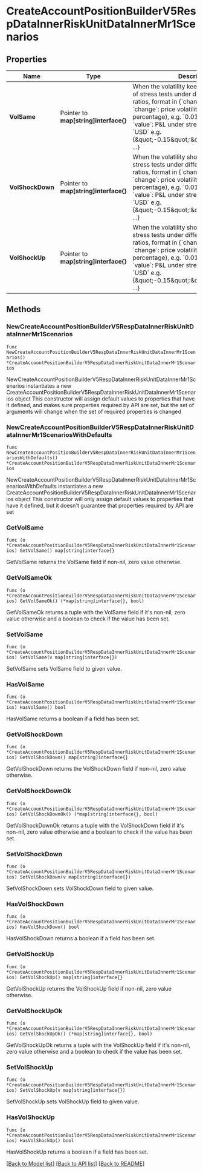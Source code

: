 # CreateAccountPositionBuilderV5RespDataInnerRiskUnitDataInnerMr1Scenarios

## Properties

Name | Type | Description | Notes
------------ | ------------- | ------------- | -------------
**VolSame** | Pointer to **map[string]interface{}** | When the volatility keep the same, the P&amp;L of stress tests under different price volatility ratios, format in {&#x60;change&#x60;: &#x60;value&#x60;,...}  &#x60;change&#x60;: price volatility ratio (in percentage), e.g. &#x60;0.01&#x60; representing &#x60;1%&#x60;  &#x60;value&#x60;: P&amp;L under stress tests, measured in &#x60;USD&#x60;  e.g. {\&quot;-0.15\&quot;:\&quot;-2333.23\&quot;, ...} | [optional] 
**VolShockDown** | Pointer to **map[string]interface{}** | When the volatility shock down, the P&amp;L of stress tests under different price volatility ratios, format in {&#x60;change&#x60;: &#x60;value&#x60;,...}  &#x60;change&#x60;: price volatility ratio (in percentage), e.g. &#x60;0.01&#x60; representing &#x60;1%&#x60;  &#x60;value&#x60;: P&amp;L under stress tests, measured in &#x60;USD&#x60;  e.g. {\&quot;-0.15\&quot;:\&quot;-2333.23\&quot;, ...} | [optional] 
**VolShockUp** | Pointer to **map[string]interface{}** | When the volatility shock up, the P&amp;L of stress tests under different price volatility ratios, format in {&#x60;change&#x60;: &#x60;value&#x60;,...}  &#x60;change&#x60;: price volatility ratio (in percentage), e.g. &#x60;0.01&#x60; representing &#x60;1%&#x60;  &#x60;value&#x60;: P&amp;L under stress tests, measured in &#x60;USD&#x60;  e.g. {\&quot;-0.15\&quot;:\&quot;-2333.23\&quot;, ...} | [optional] 

## Methods

### NewCreateAccountPositionBuilderV5RespDataInnerRiskUnitDataInnerMr1Scenarios

`func NewCreateAccountPositionBuilderV5RespDataInnerRiskUnitDataInnerMr1Scenarios() *CreateAccountPositionBuilderV5RespDataInnerRiskUnitDataInnerMr1Scenarios`

NewCreateAccountPositionBuilderV5RespDataInnerRiskUnitDataInnerMr1Scenarios instantiates a new CreateAccountPositionBuilderV5RespDataInnerRiskUnitDataInnerMr1Scenarios object
This constructor will assign default values to properties that have it defined,
and makes sure properties required by API are set, but the set of arguments
will change when the set of required properties is changed

### NewCreateAccountPositionBuilderV5RespDataInnerRiskUnitDataInnerMr1ScenariosWithDefaults

`func NewCreateAccountPositionBuilderV5RespDataInnerRiskUnitDataInnerMr1ScenariosWithDefaults() *CreateAccountPositionBuilderV5RespDataInnerRiskUnitDataInnerMr1Scenarios`

NewCreateAccountPositionBuilderV5RespDataInnerRiskUnitDataInnerMr1ScenariosWithDefaults instantiates a new CreateAccountPositionBuilderV5RespDataInnerRiskUnitDataInnerMr1Scenarios object
This constructor will only assign default values to properties that have it defined,
but it doesn't guarantee that properties required by API are set

### GetVolSame

`func (o *CreateAccountPositionBuilderV5RespDataInnerRiskUnitDataInnerMr1Scenarios) GetVolSame() map[string]interface{}`

GetVolSame returns the VolSame field if non-nil, zero value otherwise.

### GetVolSameOk

`func (o *CreateAccountPositionBuilderV5RespDataInnerRiskUnitDataInnerMr1Scenarios) GetVolSameOk() (*map[string]interface{}, bool)`

GetVolSameOk returns a tuple with the VolSame field if it's non-nil, zero value otherwise
and a boolean to check if the value has been set.

### SetVolSame

`func (o *CreateAccountPositionBuilderV5RespDataInnerRiskUnitDataInnerMr1Scenarios) SetVolSame(v map[string]interface{})`

SetVolSame sets VolSame field to given value.

### HasVolSame

`func (o *CreateAccountPositionBuilderV5RespDataInnerRiskUnitDataInnerMr1Scenarios) HasVolSame() bool`

HasVolSame returns a boolean if a field has been set.

### GetVolShockDown

`func (o *CreateAccountPositionBuilderV5RespDataInnerRiskUnitDataInnerMr1Scenarios) GetVolShockDown() map[string]interface{}`

GetVolShockDown returns the VolShockDown field if non-nil, zero value otherwise.

### GetVolShockDownOk

`func (o *CreateAccountPositionBuilderV5RespDataInnerRiskUnitDataInnerMr1Scenarios) GetVolShockDownOk() (*map[string]interface{}, bool)`

GetVolShockDownOk returns a tuple with the VolShockDown field if it's non-nil, zero value otherwise
and a boolean to check if the value has been set.

### SetVolShockDown

`func (o *CreateAccountPositionBuilderV5RespDataInnerRiskUnitDataInnerMr1Scenarios) SetVolShockDown(v map[string]interface{})`

SetVolShockDown sets VolShockDown field to given value.

### HasVolShockDown

`func (o *CreateAccountPositionBuilderV5RespDataInnerRiskUnitDataInnerMr1Scenarios) HasVolShockDown() bool`

HasVolShockDown returns a boolean if a field has been set.

### GetVolShockUp

`func (o *CreateAccountPositionBuilderV5RespDataInnerRiskUnitDataInnerMr1Scenarios) GetVolShockUp() map[string]interface{}`

GetVolShockUp returns the VolShockUp field if non-nil, zero value otherwise.

### GetVolShockUpOk

`func (o *CreateAccountPositionBuilderV5RespDataInnerRiskUnitDataInnerMr1Scenarios) GetVolShockUpOk() (*map[string]interface{}, bool)`

GetVolShockUpOk returns a tuple with the VolShockUp field if it's non-nil, zero value otherwise
and a boolean to check if the value has been set.

### SetVolShockUp

`func (o *CreateAccountPositionBuilderV5RespDataInnerRiskUnitDataInnerMr1Scenarios) SetVolShockUp(v map[string]interface{})`

SetVolShockUp sets VolShockUp field to given value.

### HasVolShockUp

`func (o *CreateAccountPositionBuilderV5RespDataInnerRiskUnitDataInnerMr1Scenarios) HasVolShockUp() bool`

HasVolShockUp returns a boolean if a field has been set.


[[Back to Model list]](../README.md#documentation-for-models) [[Back to API list]](../README.md#documentation-for-api-endpoints) [[Back to README]](../README.md)


